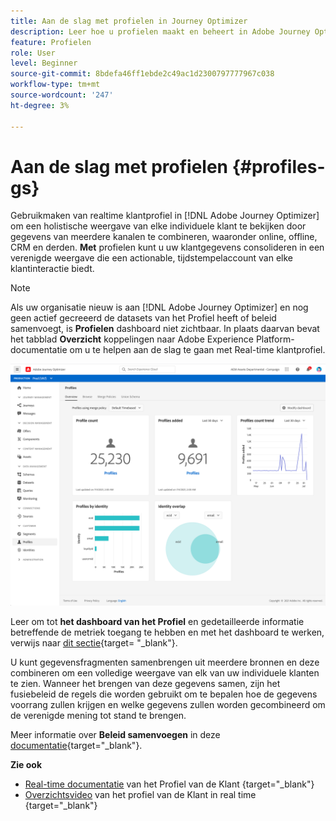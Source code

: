 ```yaml
---
title: Aan de slag met profielen in Journey Optimizer
description: Leer hoe u profielen maakt en beheert in Adobe Journey Optimizer
feature: Profielen
role: User
level: Beginner
source-git-commit: 8bdefa46ff1ebde2c49ac1d2300797777967c038
workflow-type: tm+mt
source-wordcount: '247'
ht-degree: 3%

---
```


# Aan de slag met profielen {#profiles-gs}

Gebruikmaken van realtime klantprofiel in [!DNL Adobe Journey Optimizer] om een holistische weergave van elke individuele klant te bekijken door gegevens van meerdere kanalen te combineren, waaronder online, offline, CRM en derden. **Met** profielen kunt u uw klantgegevens consolideren in een verenigde weergave die een actionable, tijdstempelaccount van elke klantinteractie biedt.

>[!NOTE]
>
>Als uw organisatie nieuw is aan [!DNL Adobe Journey Optimizer] en nog geen actief gecreeerd de datasets van het Profiel heeft of beleid samenvoegt, is **Profielen** dashboard niet zichtbaar. In plaats daarvan bevat het tabblad **Overzicht** koppelingen naar Adobe Experience Platform-documentatie om u te helpen aan de slag te gaan met Real-time klantprofiel.

![](assets/profiles-home.png)

Leer om tot **het dashboard van het Profiel** en gedetailleerde informatie betreffende de metriek toegang te hebben en met het dashboard te werken, verwijs naar [dit sectie](https://experienceleague.adobe.com/docs/experience-platform/profile/ui/user-guide.html){target= &quot;_blank&quot;}.

U kunt gegevensfragmenten samenbrengen uit meerdere bronnen en deze combineren om een volledige weergave van elk van uw individuele klanten te zien. Wanneer het brengen van deze gegevens samen, zijn het fusiebeleid de regels die worden gebruikt om te bepalen hoe de gegevens voorrang zullen krijgen en welke gegevens zullen worden gecombineerd om de verenigde mening tot stand te brengen.

Meer informatie over **Beleid samenvoegen** in deze [documentatie](https://experienceleague.adobe.com/docs/experience-platform/profile/merge-policies/ui-guide.html){target=&quot;_blank&quot;}.

**Zie ook**

* [Real-time documentatie](https://experienceleague.adobe.com/docs/experience-platform/query/home.html?lang=nl) van het Profiel van de Klant {target=&quot;_blank&quot;}
* [Overzichtsvideo](https://experienceleague.adobe.com/docs/experience-platform/profile/home.html) van het profiel van de Klant in real time {target=&quot;_blank&quot;}
